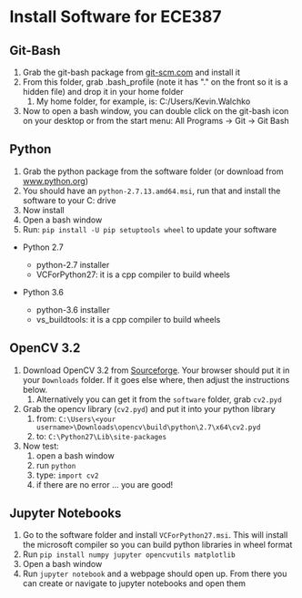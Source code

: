 # Install Software for ECE387

## Git-Bash

1. Grab the git-bash package from [git-scm.com](https://git-scm.com/download/win) and install it
1. From this folder, grab .bash_profile (note it has "." on the front so it is a hidden file)
   and drop it in your home folder
    1. My home folder, for example, is: C:/Users/Kevin.Walchko
1. Now to open a bash window, you can double click on the git-bash icon on your desktop or 
   from the start menu: All Programs -> Git -> Git Bash

## Python

1. Grab the python package from the software folder (or download from www.python.org)
1. You should have an `python-2.7.13.amd64.msi`, run that and install the software to your C: drive
1. Now install 
1. Open a bash window
1. Run: `pip install -U pip setuptools wheel` to update your software

- Python 2.7
    - python-2.7 installer
    - VCForPython27: it is a cpp compiler to build wheels
    
- Python 3.6
    - python-3.6 installer
    - vs_buildtools: it is a cpp compiler to build wheels

## OpenCV 3.2

1. Download OpenCV 3.2 from [Sourceforge](https://sourceforge.net/projects/opencvlibrary/). Your browser 
   should put it in your `Downloads` folder. If it goes else where, then adjust the instructions below.
    1. Alternatively you can get it from the `software` folder, grab `cv2.pyd`
1. Grab the opencv library (`cv2.pyd`) and put it into your python library
    1. from: `C:\Users\<your username>\Downloads\opencv\build\python\2.7\x64\cv2.pyd`
    1. to: `C:\Python27\Lib\site-packages`
1. Now test:
    1. open a bash window
    1. run `python`
    1. type: `import cv2` 
    1. if there are no error ... you are good!
    
## Jupyter Notebooks

1. Go to the software folder and install `VCForPython27.msi`. This will install the
   microsoft compiler so you can build python libraries in wheel format
1. Run `pip install numpy jupyter opencvutils matplotlib`
1. Open a bash window
1. Run `jupyter notebook` and a webpage should open up. From there you can create or
   navigate to jupyter notebooks and open them
